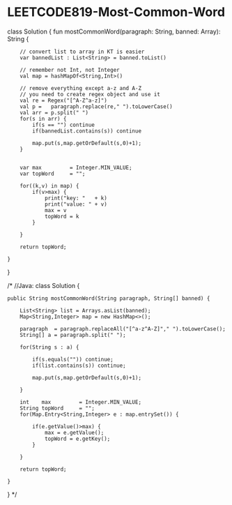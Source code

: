 # LEETCODE819-Most-Common-Word

class Solution {
    fun mostCommonWord(paragraph: String, banned: Array<String>): String {
        
        // convert list to array in KT is easier
        var bannedList : List<String> = banned.toList()
        
        // remember not Int, not Integer
        val map = hashMapOf<String,Int>()
        
        // remove everything except a-z and A-Z
        // you need to create regex object and use it
        val re = Regex("[^A-Z^a-z]")
        val p =   paragraph.replace(re," ").toLowerCase()
        val arr = p.split(" ")
        for(s in arr) {            
            if(s == "") continue
            if(bannedList.contains(s)) continue
            
            map.put(s,map.getOrDefault(s,0)+1);        
        }
        
        
        var max         = Integer.MIN_VALUE;
        var topWord     = "";
        
        for((k,v) in map) {
            if(v>max) {
                print("key: "   + k)
                print("value: " + v)
                max = v
                topWord = k
            }
            
        }
        
        return topWord;
                
    }
}

/*
//Java:
class Solution {
    
    public String mostCommonWord(String paragraph, String[] banned) {
        
        List<String> list = Arrays.asList(banned);
        Map<String,Integer> map = new HashMap<>();
        
        paragraph  = paragraph.replaceAll("[^a-z^A-Z]"," ").toLowerCase();
        String[] a = paragraph.split(" ");
        
        for(String s : a) {
            
            if(s.equals("")) continue;
            if(list.contains(s)) continue;
            
            map.put(s,map.getOrDefault(s,0)+1);
                        
        }
        
        int    max         = Integer.MIN_VALUE;
        String topWord     = "";
        for(Map.Entry<String,Integer> e : map.entrySet()) {
            
            if(e.getValue()>max) {
                max = e.getValue();
                topWord = e.getKey();
            }
            
        }
        
        return topWord;
        
    }
    
}
*/
